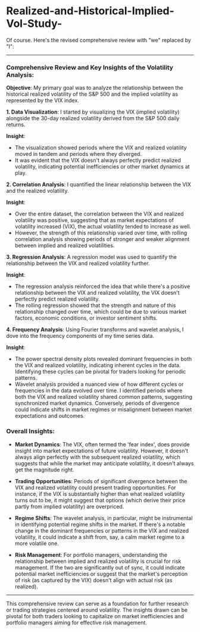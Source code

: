 # Realized-and-Historical-Implied-Vol-Study-

Of course. Here's the revised comprehensive review with "we" replaced by "I":

---

### Comprehensive Review and Key Insights of the Volatility Analysis:

**Objective**: 
My primary goal was to analyze the relationship between the historical realized volatility of the S&P 500 and the implied volatility as represented by the VIX index.

**1. Data Visualization**:
I started by visualizing the VIX (implied volatility) alongside the 30-day realized volatility derived from the S&P 500 daily returns. 

**Insight**: 
- The visualization showed periods where the VIX and realized volatility moved in tandem and periods where they diverged. 
- It was evident that the VIX doesn't always perfectly predict realized volatility, indicating potential inefficiencies or other market dynamics at play.

**2. Correlation Analysis**:
I quantified the linear relationship between the VIX and the realized volatility. 

**Insight**:
- Over the entire dataset, the correlation between the VIX and realized volatility was positive, suggesting that as market expectations of volatility increased (VIX), the actual volatility tended to increase as well. 
- However, the strength of this relationship varied over time, with rolling correlation analysis showing periods of stronger and weaker alignment between implied and realized volatilities.

**3. Regression Analysis**:
A regression model was used to quantify the relationship between the VIX and realized volatility further.

**Insight**:
- The regression analysis reinforced the idea that while there's a positive relationship between the VIX and realized volatility, the VIX doesn't perfectly predict realized volatility. 
- The rolling regression showed that the strength and nature of this relationship changed over time, which could be due to various market factors, economic conditions, or investor sentiment shifts.

**4. Frequency Analysis**:
Using Fourier transforms and wavelet analysis, I dove into the frequency components of my time series data.

**Insight**:
- The power spectral density plots revealed dominant frequencies in both the VIX and realized volatility, indicating inherent cycles in the data. Identifying these cycles can be pivotal for traders looking for periodic patterns.
- Wavelet analysis provided a nuanced view of how different cycles or frequencies in the data evolved over time. I identified periods where both the VIX and realized volatility shared common patterns, suggesting synchronized market dynamics. Conversely, periods of divergence could indicate shifts in market regimes or misalignment between market expectations and outcomes.

### Overall Insights:

- **Market Dynamics**: The VIX, often termed the 'fear index', does provide insight into market expectations of future volatility. However, it doesn't always align perfectly with the subsequent realized volatility, which suggests that while the market may anticipate volatility, it doesn't always get the magnitude right.
  
- **Trading Opportunities**: Periods of significant divergence between the VIX and realized volatility could present trading opportunities. For instance, if the VIX is substantially higher than what realized volatility turns out to be, it might suggest that options (which derive their price partly from implied volatility) are overpriced.

- **Regime Shifts**: The wavelet analysis, in particular, might be instrumental in identifying potential regime shifts in the market. If there's a notable change in the dominant frequencies or patterns in the VIX and realized volatility, it could indicate a shift from, say, a calm market regime to a more volatile one.

- **Risk Management**: For portfolio managers, understanding the relationship between implied and realized volatility is crucial for risk management. If the two are significantly out of sync, it could indicate potential market inefficiencies or suggest that the market's perception of risk (as captured by the VIX) doesn't align with actual risk (as realized).

---

This comprehensive review can serve as a foundation for further research or trading strategies centered around volatility. The insights drawn can be pivotal for both traders looking to capitalize on market inefficiencies and portfolio managers aiming for effective risk management.


